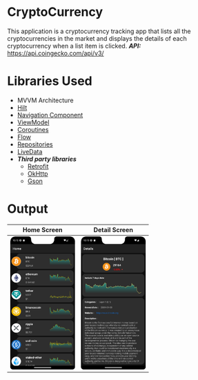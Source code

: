 # CryptoCurrency

This application is a cryptocurrency tracking app that lists all the cryptocurrencies in the market and displays the details of each cryptocurrency when a list item is clicked.
***API:***  https://api.coingecko.com/api/v3/

# Libraries Used

+ MVVM Architecture
+ [Hilt](https://developer.android.com/jetpack/compose/libraries#hilt)
+ [Navigation Component](https://developer.android.com/guide/navigation/navigation-getting-started)
+ [ViewModel](https://developer.android.com/topic/libraries/architecture/viewmodel#implement)
+ [Coroutines](https://developer.android.com/kotlin/coroutines)
+ [Flow](https://developer.android.com/kotlin/flow)
+ [Repositories](https://developer.android.com/topic/architecture#data-layer)
+ [LiveData](https://developer.android.com/topic/libraries/architecture/livedata)
+ ***Third party libraries***
  - [Retrofit](https://square.github.io/retrofit/)
  - [OkHttp](https://square.github.io/okhttp/recipes/)
  - [Gson](https://github.com/google/gson)

# Output
| Home Screen | Detail Screen |
| --- | --- | 
| <img src="screenshots/cryptoList.png" width=150/> | <img src="screenshots/crypto_details.png" width=150/> | 
